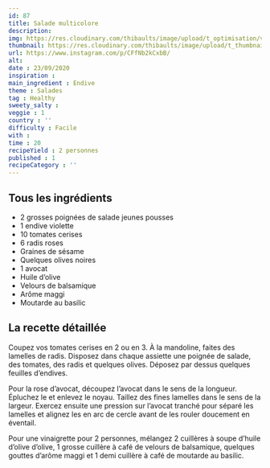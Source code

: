 ```yaml
---
id: 87
title: Salade multicolore
description: 
img: https://res.cloudinary.com/thibaults/image/upload/t_optimisation/v1600524211/Recipes/20200923_salade_endive.jpg
thumbnail: https://res.cloudinary.com/thibaults/image/upload/t_thumbnail_josie/v1600524211/Recipes/20200923_salade_endive.jpg
url: https://www.instagram.com/p/CFfNb2kCxbB/
alt: 
date : 23/09/2020
inspiration : 
main_ingredient : Endive
theme : Salades
tag : Healthy
sweety_salty : 
veggie : 1
country : ''
difficulty : Facile
with : 
time : 20
recipeYield : 2 personnes
published : 1
recipeCategory : ''
---
```


## Tous les ingrédients
 - 2 grosses poignées de salade jeunes pousses
 - 1 endive violette
 - 10 tomates cerises
 - 6 radis roses
 - Graines de sésame
 - Quelques olives noires
 - 1 avocat
 - Huile d’olive
 - Velours de balsamique
 - Arôme maggi
 - Moutarde au basilic

## La recette détaillée
Coupez vos tomates cerises en 2 ou en 3. À la mandoline, faites des lamelles de radis. Disposez dans chaque assiette une poignée de salade, des tomates, des radis et quelques olives. Déposez par dessus quelques feuilles d’endives.

Pour la rose d’avocat, découpez l’avocat dans le sens de la longueur. Épluchez le et enlevez le noyau. Taillez des fines lamelles dans le sens de la largeur. Exercez ensuite une pression sur l’avocat tranché pour séparé les lamelles et alignez les en arc de cercle avant de les rouler doucement en éventail.

Pour une vinaigrette pour 2 personnes, mélangez 2 cuillères à soupe d’huile d’olive d’olive, 1 grosse cuillère à café de velours de balsamique, quelques gouttes d’arôme maggi et 1 demi cuillère à café de moutarde au basilic.